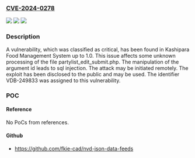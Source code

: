 ### [CVE-2024-0278](https://cve.mitre.org/cgi-bin/cvename.cgi?name=CVE-2024-0278)
![](https://img.shields.io/static/v1?label=Product&message=Food%20Management%20System&color=blue)
![](https://img.shields.io/static/v1?label=Version&message=%3D%201.0%20&color=brighgreen)
![](https://img.shields.io/static/v1?label=Vulnerability&message=CWE-89%20SQL%20Injection&color=brighgreen)

### Description

A vulnerability, which was classified as critical, has been found in Kashipara Food Management System up to 1.0. This issue affects some unknown processing of the file partylist_edit_submit.php. The manipulation of the argument id leads to sql injection. The attack may be initiated remotely. The exploit has been disclosed to the public and may be used. The identifier VDB-249833 was assigned to this vulnerability.

### POC

#### Reference
No PoCs from references.

#### Github
- https://github.com/fkie-cad/nvd-json-data-feeds

